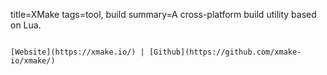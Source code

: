 title=XMake
tags=tool, build
summary=A cross-platform build utility based on Lua.
~~~~~~

[Website](https://xmake.io/) | [Github](https://github.com/xmake-io/xmake/)
